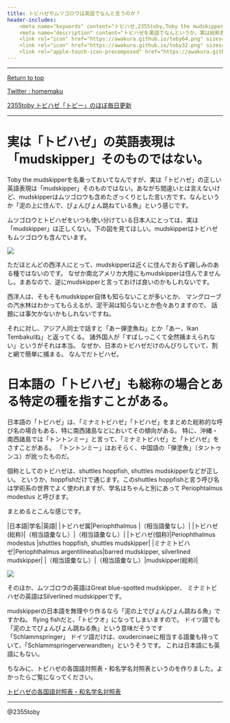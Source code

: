 ```yaml
---
title: トビハゼやムツゴロウは英語でなんと言うのか？
header-includes:
	<meta name="keywords" content="トビハゼ,2355toby,Toby the mudskipper,ムツゴロウ,P Modestus,hoppfish,英語" />
	<meta name="description" content="トビハゼを英語でなんというか。実は総称表現が英語と日本語で異なるため難しい、トビハゼの英語表現" />
	<link rel="icon" href="https://awakura.github.io/toby64.png" sizes="64x64" type="image/png" /> 
	<link rel="icon" href="https://awakura.github.io/toby32.png" sizes="32x32" type="image/png" />  
	<link rel="apple-touch-icon-precomposed" href="https://awakura.github.io/toby150.png" />
---
```


<script type="application/ld+json">
    {
      "@context": "https://schema.org",
      "@type": "NewsArticle",
      "headline": "トビハゼは英語で何というのか。実は総称表現の範囲が英語と日本語で異なるため難しい、「トビハゼ」の英語表現",
      "image": [
        "https://example.com/photos/1x1/photo.jpg",
        "https://example.com/photos/4x3/photo.jpg",
        "https://example.com/photos/16x9/photo.jpg"
       ],
      "datePublished": "2025-02-12T08:00:00+08:00",
      "dateModified":  "2025-02-12T09:20:00+08:00",
      "author": [{
          "@type": "Person",
          "name": "2355toby",
          "url": "https://www.youtube.com/@2355toby"
        },
      ]
    }
    </script>
---

[Return to top](https://awakura.github.io/)

[Twitter : homemaku](https://x.com/homemaku)

[2355toby トビハゼ「トビー」のほぼ毎日更新](https://www.youtube.com/channel/UCFq06QurrYT58m7wzqy1MZQ)

___

# 実は「トビハゼ」の英語表現は「mudskipper」そのものではない。

Toby the mudskipperを名乗っておいてなんですが、実は「トビハゼ」の正しい英語表現は「mudskipper」そのものではない。あながち間違いとは言えないけど、mudskipperはムツゴロウも含めたざっくりとした言い方です。なんというか「泥の上に住んで、ぴょんぴょん跳ねている魚」という感じです。

ムツゴロウとトビハゼをいつも使い分けている日本人にとっては、実は「mudskipper」は正しくない。下の図を見てほしい。mudskipperはトビハゼもムツゴロウも含んでいます。

<div style="width: 50%;">
<img src="https://cdn-ak.f.st-hatena.com/images/fotolife/a/awaq/20250211/20250211230431.png">
</div>

ただほとんどの西洋人にとって、mudskipperは近くに住んでおらず親しみのある種ではないのです。
なぜか南北アメリカ大陸にもmudskipperは住んでませんし。まあなので、逆にmudskipperと言っておけば良いのかもしれないです。

西洋人は、そもそもmudskipper自体も知らないことが多いとか、
マングローブの汽水林はわかってもらえるが、泥干潟は知らないとか色々ありますので、
話題には事欠かないかもしれないですね。

それに対し、アジア人同士で話すと「あー弾塗魚ね」とか「あー、Ikan Tembakulね」と返ってくる。
諸外国人が「すばしっこくて全然捕まえられない」というがそれは本当。
なぜか、日本のトビハゼだけのんびりしていて、割と網で簡単に捕まる。
なんでだトビハゼ。


# 日本語の「トビハゼ」も総称の場合とある特定の種を指すことがある。

日本語の「トビハゼ」は、「ミナミトビハゼ」「トビハゼ」をまとめた総称的な呼び名の場合もある、特に南西諸島などにおいてその傾向がある。
特に、沖縄・南西諸島では「トントンミー」と言って、「ミナミトビハゼ」と「トビハゼ」をさすことがある。
「トントンミー」はおそらく、中国語の「弾塗魚」（タントゥンユ）が訛ったものだ。

個称としてのトビハゼは、shuttles hoppfish, shuttles mudskipperなどが正しい。
というか、hoppfishだけで通じます。このshuttles hoppfishと言う呼び名は学術系の世界でよく使われますが、学名はちゃんと別にあって Periophtalmus modestus と呼びます。

まとめるとこんな感じです。

|日本語|学名|英語|
|トビハゼ属|Periophthalmus		|（相当語彙なし）|
|トビハゼ(総称)|（相当語彙なし）|（相当語彙なし）|
|トビハゼ(個称)|Periophthalmus modestus	|shuttles hoppfish, shuttles mudskipper|
|ミナミトビハゼ|Periophthalmus argentilineatus|barred mudskipper, silverlined mudskipper|
|（相当語彙なし）|（相当語彙なし）|mudskipper(総称)|


<div style="width: 50%;">
<img src="https://cdn-ak.f.st-hatena.com/images/fotolife/a/awaq/20250211/20250211231250.png">
</div>

そのほか、ムツゴロウの英語はGreat blue-spotted mudskipper、
ミナミトビハゼの英語はSilverlined mudskipperです。

mudskipperの日本語を無理やり作るなら「泥の上でぴょんぴょん跳ねる魚」ですかね。
flying fishだと、「トビウオ」になってしまいますので。
ドイツ語でも「泥の上でぴょんぴょん跳ねる魚」という意味だそうです「Schlammspringer」
ドイツ語だけは、oxudercinaeに相当する語彙も持っていて、「Schlammspringerverwandten」というそうです。
これは日本語にも英語にもない。



ちなみに、トビハゼの各国語対照表・和名学名対照表というのを作りました。よかったらご覧になってください。

[トビハゼの各国語対照表・和名学名対照表](https://awakura.github.io/toby/speciesMain.html)




---

@2355toby

